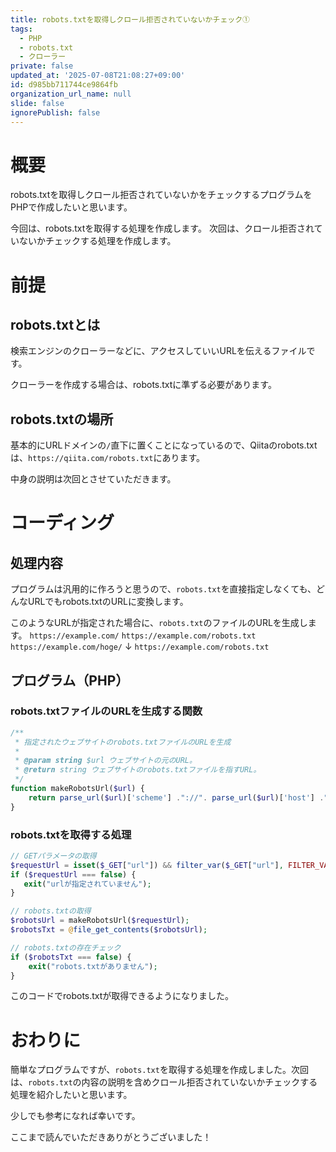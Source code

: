```yaml
---
title: robots.txtを取得しクロール拒否されていないかチェック①
tags:
  - PHP
  - robots.txt
  - クローラー
private: false
updated_at: '2025-07-08T21:08:27+09:00'
id: d985bb711744ce9864fb
organization_url_name: null
slide: false
ignorePublish: false
---
```

# 概要

robots.txtを取得しクロール拒否されていないかをチェックするプログラムをPHPで作成したいと思います。

今回は、robots.txtを取得する処理を作成します。
次回は、クロール拒否されていないかチェックする処理を作成します。


# 前提
## robots.txtとは

検索エンジンのクローラーなどに、アクセスしていいURLを伝えるファイルです。

クローラーを作成する場合は、robots.txtに準ずる必要があります。

## robots.txtの場所

基本的にURLドメインの`/`直下に置くことになっているので、Qiitaのrobots.txtは、`https://qiita.com/robots.txt`にあります。

中身の説明は次回とさせていただきます。


# コーディング

## 処理内容

プログラムは汎用的に作ろうと思うので、`robots.txt`を直接指定しなくても、どんなURLでもrobots.txtのURLに変換します。


このようなURLが指定された場合に、`robots.txt`のファイルのURLを生成します。
`https://example.com/`
`https://example.com/robots.txt`
`https://example.com/hoge/`
↓
`https://example.com/robots.txt`


## プログラム（PHP）

### robots.txtファイルのURLを生成する関数

```php
/**
 * 指定されたウェブサイトのrobots.txtファイルのURLを生成
 *
 * @param string $url ウェブサイトの元のURL。
 * @return string ウェブサイトのrobots.txtファイルを指すURL。
 */
function makeRobotsUrl($url) {
    return parse_url($url)['scheme'] ."://". parse_url($url)['host'] ."/robots.txt";
}
```

### robots.txtを取得する処理

```php
// GETパラメータの取得
$requestUrl = isset($_GET["url"]) && filter_var($_GET["url"], FILTER_VALIDATE_URL) ? $_GET["url"] : false;
if ($requestUrl === false) {
   exit("urlが指定されていません");
}

// robots.txtの取得
$robotsUrl = makeRobotsUrl($requestUrl);
$robotsTxt = @file_get_contents($robotsUrl);

// robots.txtの存在チェック
if ($robotsTxt === false) {
    exit("robots.txtがありません");
}
```

このコードでrobots.txtが取得できるようになりました。

# おわりに

簡単なプログラムですが、`robots.txt`を取得する処理を作成しました。次回は、`robots.txt`の内容の説明を含めクロール拒否されていないかチェックする処理を紹介したいと思います。

少しでも参考になれば幸いです。

ここまで読んでいただきありがとうございました！

